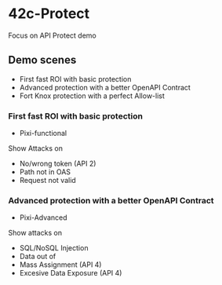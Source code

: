 # 42c-Protect
Focus on API Protect demo

## Demo scenes
- First fast ROI with basic protection
- Advanced protection with a better OpenAPI Contract
- Fort Knox protection with a perfect Allow-list 


### First fast ROI with basic protection
- Pixi-functional 

Show Attacks on 
- No/wrong token (API 2)
- Path not in OAS
- Request not valid

### Advanced protection with a better OpenAPI Contract
- Pixi-Advanced

Show attacks on
- SQL/NoSQL Injection
- Data out of 
- Mass Assignment (API 4)
- Excesive Data Exposure (API 4)
